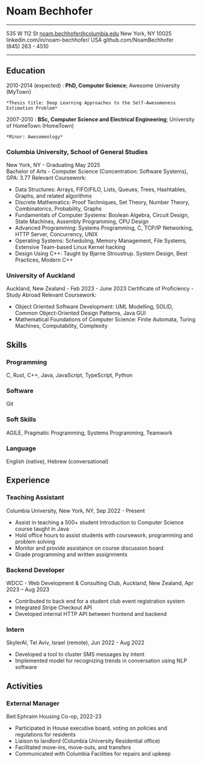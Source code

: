 Noam Bechhofer
==============

-------------------      -------------------------------
535 W 112 St                 noam.bechhofer@columbia.edu
New York, NY 10025       linkedin.com/in/noam-bechhofer/
USA                             github.com/NoamBechhofer     
(845) 263 - 4510                  <!-- TODO: Website -->
-------------------     --------------------------------

Education
---------

2010-2014 (expected)
:   **PhD, Computer Science**; Awesome University (MyTown)

    *Thesis title: Deep Learning Approaches to the Self-Awesomeness Estimation Problem*

2007-2010
:   **BSc, Computer Science and Electrical Engineering**; University of
    HomeTown (HomeTown)

    *Minor: Awesomeology*
    
### Columbia University, School of General Studies
New York, NY - Graduating May 2025  
Bachelor of Arts - Computer Science (Concentration: Software Systems), GPA: 3.77
Relevant Coursework:
 - Data Structures: Arrays, FIFO/FILO, Lists, Queues, Trees, Hashtables, Graphs, and related algorithms
 - Discrete Mathematics: Proof Techniques, Set Theory, Number Theory, Combinatorics, Probability, Graphs
 - Fundamentals of Computer Systems:  Boolean Algebra, Circuit Design, State Machines, Assembly Programming, CPU Design
 - Advanced Programming: Systems Programming, C, TCP/IP Networking, HTTP Server, Concurrency, UNIX
 - Operating Systems: Scheduling, Memory Management, File Systems, Extensive Team-based Linux Kernel hacking
 - Design Using C++: Taught by Bjarne Stroustrup. System Design, Best Practices, Modern C++

### University of Auckland
Auckland, New Zealand - Feb 2023 - June 2023
Certificate of Proficiency - Study Abroad
Relevant Coursework:
 - Object Oriented Software Development: UML Modelling, SOLID, Common Object-Oriented Design Patterns, Java GUI
 - Mathematical Foundations of Computer Science: Finite Automata, Turing Machines, Computability, Complexity

 ## Skills
 ### Programming
 C, Rust, C++, Java, JavaScript, TypeScript, Python
 ### Software
 Git
 ### Soft Skills
 AGILE, Pragmatic Programming, Systems Programming, Teamwork
 ### Language
 English (native), Hebrew (conversational)

 ## Experience
 ### Teaching Assistant
 Columbia University, New York, NY, Sep 2022 - Present
  - Assist in teaching a 500+ student Introduction to Computer Science course taught in Java
  - Hold office hours to assist students with coursework, programming and problem solving
  - Monitor and provide assistance on course discussion board
  - Grade programming and written assignments

### Backend Developer
WDCC - Web Development & Consulting Club, Auckland, New Zealand, Apr 2023 – Aug 2023
 - Contributed to back end for a student club event registration system
 - Integrated Stripe Checkout API
 - Developed internal HTTP API between frontend and backend

 ### Intern
SkylerAI, Tel Aviv, Israel (remote), Jun 2022 - Aug 2022
 - Developed a tool to cluster SMS messages by intent
 - Implemented model for recognizing trends in conversation using NLP software

 ## Activities
 ### External Manager
 Beit Ephraim Housing Co-op, 2022-23
  - Participated in House executive board, voting on policies and regulations for residents
  - Liaison to landlord (Columbia University Residential office)
  - Facilitated move-ins, move-outs, and transfers
  - Communicated with Columbia Facilities for repairs and upkeep